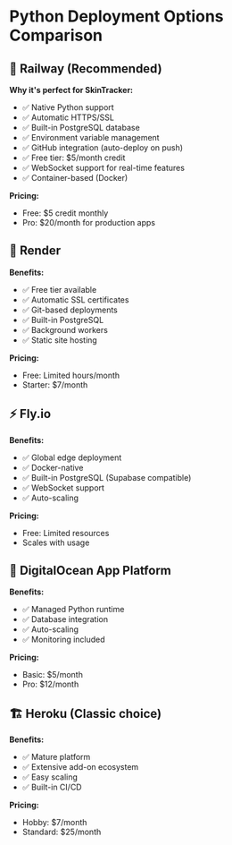 # Python Deployment Options Comparison

## 🚀 Railway (Recommended)
**Why it's perfect for SkinTracker:**
- ✅ Native Python support
- ✅ Automatic HTTPS/SSL
- ✅ Built-in PostgreSQL database
- ✅ Environment variable management
- ✅ GitHub integration (auto-deploy on push)
- ✅ Free tier: $5/month credit
- ✅ WebSocket support for real-time features
- ✅ Container-based (Docker)

**Pricing:** 
- Free: $5 credit monthly
- Pro: $20/month for production apps

## 🔄 Render
**Benefits:**
- ✅ Free tier available
- ✅ Automatic SSL certificates
- ✅ Git-based deployments
- ✅ Built-in PostgreSQL
- ✅ Background workers
- ✅ Static site hosting

**Pricing:**
- Free: Limited hours/month
- Starter: $7/month

## ⚡ Fly.io
**Benefits:**
- ✅ Global edge deployment
- ✅ Docker-native
- ✅ Built-in PostgreSQL (Supabase compatible)
- ✅ WebSocket support
- ✅ Auto-scaling

**Pricing:**
- Free: Limited resources
- Scales with usage

## 🌊 DigitalOcean App Platform
**Benefits:**
- ✅ Managed Python runtime
- ✅ Database integration
- ✅ Auto-scaling
- ✅ Monitoring included

**Pricing:**
- Basic: $5/month
- Pro: $12/month

## 🏗️ Heroku (Classic choice)
**Benefits:**
- ✅ Mature platform
- ✅ Extensive add-on ecosystem
- ✅ Easy scaling
- ✅ Built-in CI/CD

**Pricing:**
- Hobby: $7/month
- Standard: $25/month
